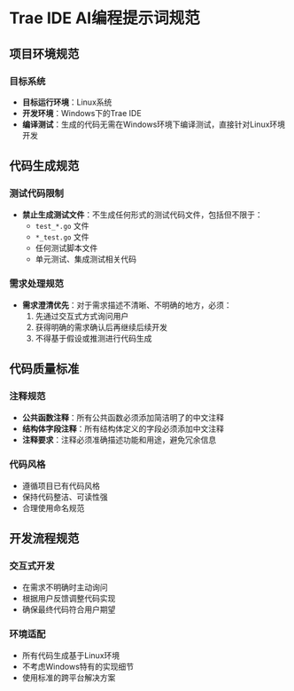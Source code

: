 # Trae IDE AI编程提示词规范

## 项目环境规范

### 目标系统
- **目标运行环境**：Linux系统
- **开发环境**：Windows下的Trae IDE
- **编译测试**：生成的代码无需在Windows环境下编译测试，直接针对Linux环境开发

## 代码生成规范

### 测试代码限制
- **禁止生成测试文件**：不生成任何形式的测试代码文件，包括但不限于：
  - `test_*.go` 文件
  - `*_test.go` 文件  
  - 任何测试脚本文件
  - 单元测试、集成测试相关代码

### 需求处理规范
- **需求澄清优先**：对于需求描述不清晰、不明确的地方，必须：
  1. 先通过交互式方式询问用户
  2. 获得明确的需求确认后再继续后续开发
  3. 不得基于假设或推测进行代码生成

## 代码质量标准

### 注释规范
- **公共函数注释**：所有公共函数必须添加简洁明了的中文注释
- **结构体字段注释**：所有结构体定义的字段必须添加中文注释
- **注释要求**：注释必须准确描述功能和用途，避免冗余信息

### 代码风格
- 遵循项目已有代码风格
- 保持代码整洁、可读性强
- 合理使用命名规范

## 开发流程规范

### 交互式开发
- 在需求不明确时主动询问
- 根据用户反馈调整代码实现
- 确保最终代码符合用户期望

### 环境适配
- 所有代码生成基于Linux环境
- 不考虑Windows特有的实现细节
- 使用标准的跨平台解决方案